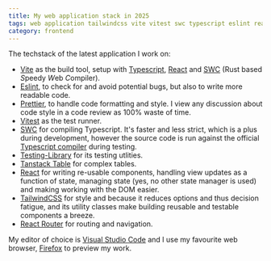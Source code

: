 ```yaml
---
title: My web application stack in 2025
tags: web application tailwindcss vite vitest swc typescript eslint react
category: frontend
---
```


The techstack of the latest application I work on:

- [Vite](https://vite.dev/) as the build tool, setup with [Typescript](https://www.typescriptlang.org/), [React](https://react.dev/) and [SWC](https://swc.rs/) (Rust based *S*peedy *W*eb *C*ompiler).
- [Eslint](https://eslint.org/), to check for and avoid potential bugs, but also to write more readable code.
- [Prettier](https://prettier.io/), to handle code formatting and style. I view any discussion about code style in a code review as 100% waste of time.
- [Vitest](https://vitest.dev/guide/) as the test runner.
- [SWC](https://swc.rs/) for compiling Typescript. It's faster and less strict, which is a plus during development, however the source code is run against the official [Typescript compiler](https://www.typescriptlang.org/download/) during testing.
- [Testing-Library](https://testing-library.com/) for its testing utlities.
- [Tanstack Table](https://tanstack.com/table/latest) for complex tables.
- [React](https://react.dev/) for writing re-usable components, handling view updates as a function of state, managing state (yes, no other state manager is used) and making working with the DOM easier.
- [TailwindCSS](https://tailwindcss.com/) for style and because it reduces options and thus decision fatigue, and its utility classes make building reusable and testable components a breeze.
- [React Router](https://reactrouter.com/) for routing and navigation.

My editor of choice is [Visual Studio Code](https://code.visualstudio.com/) and I use my favourite web browser, [Firefox](https://www.mozilla.org/en-US/firefox/) to preview my work.
